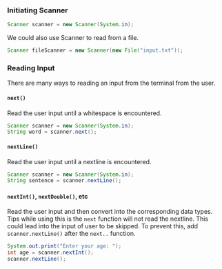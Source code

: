 ### Initiating Scanner
```java
Scanner scanner = new Scanner(System.in); 
```

We could also use Scanner to read from a file.
```java
Scanner fileScanner = new Scanner(new File("input.txt"));
```
### Reading Input
There are many ways to reading an input from the terminal from the user.
#### `next()`
Read the user input until a whitespace is encountered.
```java
Scanner scanner = new Scanner(System.in); 
String word = scanner.next();
```
#### `nextLine()`
Read the user input until a nextline is encountered.
```java
Scanner scanner = new Scanner(System.in); 
String sentence = scanner.nextLine();
```
#### `nextInt()`, `nextDouble()`, etc
Read the user input and then convert into the corresponding data types. Tips while using this is the `next` function will not read the nextline. This could lead into the input of user to be skipped. To prevent this, add `scanner.nextLine()` after the `next..` function.

```java
System.out.print("Enter your age: "); 
int age = scanner.nextInt(); 
scanner.nextLine();
```

